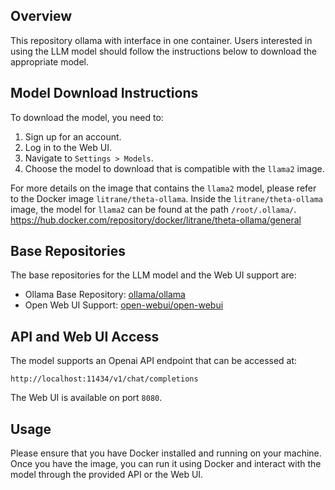 ## Overview

This repository ollama with interface in one container. Users interested in using the LLM model should follow the instructions below to download the appropriate model.

## Model Download Instructions

To download the model, you need to:

1. Sign up for an account.
2. Log in to the Web UI.
3. Navigate to `Settings > Models`.
4. Choose the model to download that is compatible with the `llama2` image.

For more details on the image that contains the `llama2` model, please refer to the Docker image `litrane/theta-ollama`. Inside the `litrane/theta-ollama` image, the model for `llama2` can be found at the path `/root/.ollama/`.
https://hub.docker.com/repository/docker/litrane/theta-ollama/general

## Base Repositories

The base repositories for the LLM model and the Web UI support are:

- Ollama Base Repository: [ollama/ollama](https://github.com/ollama/ollama)
- Open Web UI Support: [open-webui/open-webui](https://github.com/open-webui/open-webui/tree/main)

## API and Web UI Access

The model supports an Openai API endpoint that can be accessed at:

```
http://localhost:11434/v1/chat/completions
```

The Web UI is available on port `8080`.

## Usage

Please ensure that you have Docker installed and running on your machine. Once you have the image, you can run it using Docker and interact with the model through the provided API or the Web UI.
